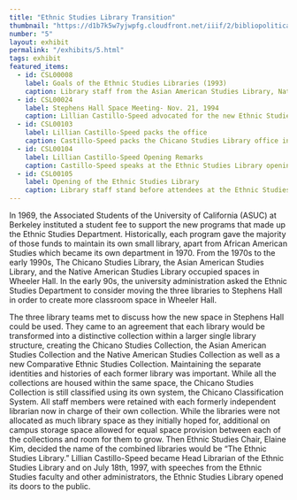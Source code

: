 ```yaml
---
title: "Ethnic Studies Library Transition"
thumbnail: "https://d1b7k5w7yjwpfg.cloudfront.net/iiif/2/bibliopolitica_CSL00019_CSL00019_001/full/800,/0/default.jpg"
number: "5"
layout: exhibit
permalink: "/exhibits/5.html"
tags: exhibit
featured_items:
  - id: CSL00008
    label: Goals of the Ethnic Studies Libraries (1993)
    caption: Library staff from the Asian American Studies Library, Native American Studies Library, and Chicano Studies Library stated their combined missions and goals and presented them to the faculty of the Ethnic Studies Department. 
  - id: CSL00024
    label: Stephens Hall Space Meeting- Nov. 21, 1994
    caption: Lillian Castillo-Speed advocated for the new Ethnic Studies Library to have sufficient space for its operations, staff and collections. 
  - id: CSL00103
    label: Lillian Castillo-Speed packs the office
    caption: Castillo-Speed packs the Chicano Studies Library office in preparation to move to the new space in Stephens Hall. 
  - id: CSL00104
    label: Lillian Castillo-Speed Opening Remarks
    caption: Castillo-Speed speaks at the Ethnic Studies Library opening celebration.
  - id: CSL00105
    label: Opening of the Ethnic Studies Library
    caption: Library staff stand before attendees at the Ethnic Studies Library opening celebration on July 18, 1997
---
```

In 1969, the Associated Students of the University of California (ASUC) at Berkeley instituted a student fee to support the new programs that made up the Ethnic Studies Department.  Historically, each program gave the majority of those funds to maintain its own small library, apart from African American Studies which became its own department in 1970. From the 1970s to the early 1990s, The Chicano Studies Library, the Asian American Studies Library, and the Native American Studies Library occupied spaces in Wheeler Hall. In the early 90s, the university administration asked the Ethnic Studies Department to consider moving the three libraries to Stephens Hall in order to create more classroom space in Wheeler Hall.

The three library teams met to discuss how the new space in Stephens Hall could be used. They came to an agreement that each library would be transformed into a distinctive collection within a larger single library structure, creating the Chicano Studies Collection, the Asian American Studies Collection and the Native American Studies Collection as well as a new Comparative Ethnic Studies Collection. Maintaining the separate identities and histories of each former library was important. While all the collections are housed within the same space, the Chicano Studies Collection is still classified using its own system, the Chicano Classification System.  All staff members were retained with each formerly independent librarian now in charge of their own collection.  While the libraries were not allocated as much library space as they initially hoped for, additional on campus storage space allowed for equal space provision between each of the collections and room for them to grow. Then Ethnic Studies Chair, Elaine Kim, decided the name of the combined libraries would be “The Ethnic Studies Library.” Lillian Castillo-Speed became Head Librarian of the Ethnic Studies Library and on July 18th, 1997, with speeches from the Ethnic Studies faculty and other administrators, the Ethnic Studies Library opened its doors to the public. 
